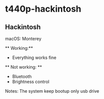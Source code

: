 # t440p-hackintosh

## Hackintosh
macOS: Monterey

** Working:**
- Everything works fine

** Not working: **
- Bluetooth
- Brightness control

Notes:
The system keep bootup only usb drive
